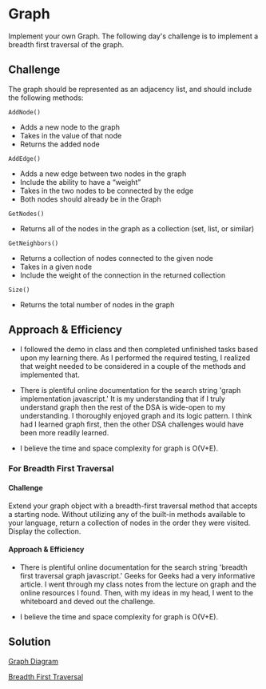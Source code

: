 # Graph
Implement your own Graph. The following day's challenge is to implement a breadth first traversal of the graph.

## Challenge
The graph should be represented as an adjacency list, and should include the following methods:

 ```AddNode()```
  * Adds a new node to the graph
  * Takes in the value of that node
  * Returns the added node

 ```AddEdge()```
  * Adds a new edge between two nodes in the graph
  * Include the ability to have a “weight”
  * Takes in the two nodes to be connected by the edge
  * Both nodes should already be in the Graph
  
 ```GetNodes()```
  * Returns all of the nodes in the graph as a collection (set, list, or similar)

 ```GetNeighbors()```
  * Returns a collection of nodes connected to the given node
  * Takes in a given node
  * Include the weight of the connection in the returned collection

 ```Size()```
  * Returns the total number of nodes in the graph

## Approach & Efficiency
* I followed the demo in class and then completed unfinished tasks based upon my learning there. As I performed the required testing, I realized that weight needed to be considered in a couple of the methods and implemented that. 

* There is plentiful online documentation for the search string 'graph implementation javascript.' It is my understanding that if I truly understand graph then the rest of the DSA is wide-open to my understanding. I thoroughly enjoyed graph and its logic pattern. I think had I learned graph first, then the other DSA challenges would have been more readily learned.

* I believe the time and space complexity for graph is O(V+E).

### For Breadth First Traversal
#### Challenge
Extend your graph object with a breadth-first traversal method that accepts a starting node. Without utilizing any of the built-in methods available to your language, return a collection of nodes in the order they were visited. Display the collection.

#### Approach & Efficiency
* There is plentiful online documentation for the search string 'breadth first traversal graph javascript.' Geeks for Geeks had a very informative article. I went through my class notes from the lecture on graph and the online resources I found. Then, with my ideas in my head, I went to the whiteboard and deved out the challenge. 

* I believe the time and space complexity for graph is O(V+E).


## Solution

[Graph Diagram](./assets/graph_diagram.JPG)

[Breadth First Traversal](./assets/graph_diagram.JPG)